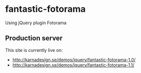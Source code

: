 # fantastic-fotorama
Using jQuery plugin Fotorama

## Production server
This site is currently live on: 
 * http://karnadesign.se/demos/jquery/fantastic-fotorama-1.0/
 * http://karnadesign.se/demos/jquery/fantastic-fotorama-1.1/
 
 
